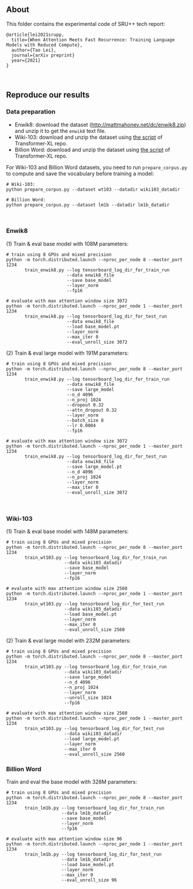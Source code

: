 ## About
This folder contains the experimental code of SRU++ tech report:
```
@article{lei2021srupp,
  title={When Attention Meets Fast Recurrence: Training Language Models with Reduced Compute},
  author={Tao Lei},
  journal={arXiv preprint}
  year={2021}
}
```
<br>

## Reproduce our results

### Data preparation
- Enwik8: download the dataset (http://mattmahoney.net/dc/enwik8.zip) and unzip it to get the `enwik8` text file.
- Wiki-103: download and unzip the dataset using [the script](https://github.com/kimiyoung/transformer-xl/blob/master/getdata.sh#L18-L27) of Transformer-XL repo.
- Billion Word: download and unzip the dataset using [the script](https://github.com/kimiyoung/transformer-xl/blob/master/getdata.sh#L71-L87) of Transformer-XL repo.

For Wiki-103 and Billion Word datasets, you need to run `prepare_corpus.py` to compute and save the vocabulary before training a model:
```
# Wiki-103:
python prepare_corpus.py --dataset wt103 --datadir wiki103_datadir

# Billion Word:
python prepare_corpus.py --dataset lm1b --datadir lm1b_datadir
```
<br>

### Enwik8
(1) Train & eval base model with 108M parameters:
```
# train using 8 GPUs and mixed precision
python -m torch.distributed.launch --nproc_per_node 8 --master_port 1234
       train_enwik8.py --log tensorboard_log_dir_for_train_run
                       --data enwik8_file
                       --save base_model
                       --layer_norm
                       --fp16

# evaluate with max attention window size 3072
python -m torch.distributed.launch --nproc_per_node 1 --master_port 1234
       train_enwik8.py --log tensorboard_log_dir_for_test_run
                       --data enwik8_file
                       --load base_model.pt
                       --layer_norm
                       --max_iter 0
                       --eval_unroll_size 3072
```
(2) Train & eval large model with 191M parameters:
```
# train using 8 GPUs and mixed precision
python -m torch.distributed.launch --nproc_per_node 8 --master_port 1234
       train_enwik8.py --log tensorboard_log_dir_for_train_run
                       --data enwik8_file
                       --save large_model
                       --n_d 4096
                       --n_proj 1024
                       --dropout 0.32
                       --attn_dropout 0.32
                       --layer_norm
                       --batch_size 8
                       --lr 0.0004
                       --fp16
                       
# evaluate with max attention window size 3072                    
python -m torch.distributed.launch --nproc_per_node 1 --master_port 1234
       train_enwik8.py --log tensorboard_log_dir_for_test_run
                       --data enwik8_file
                       --save large_model.pt
                       --n_d 4096
                       --n_proj 1024
                       --layer_norm
                       --max_iter 0
                       --eval_unroll_size 3072
```
<br>

### Wiki-103
(1) Train & eval base model with 148M parameters:
```
# train using 8 GPUs and mixed precision
python -m torch.distributed.launch --nproc_per_node 8 --master_port 1234
       train_wt103.py --log tensorboard_log_dir_for_train_run
                      --data wiki103_datadir
                      --save base_model
                      --layer_norm
                      --fp16

# evaluate with max attention window size 2560
python -m torch.distributed.launch --nproc_per_node 1 --master_port 1234
       train_wt103.py --log tensorboard_log_dir_for_test_run
                      --data wiki103_datadir
                      --load base_model.pt
                      --layer_norm
                      --max_iter 0
                      --eval_unroll_size 2560
```
(2) Train & eval large model with 232M parameters:
```
# train using 8 GPUs and mixed precision
python -m torch.distributed.launch --nproc_per_node 8 --master_port 1234
       train_wt103.py --log tensorboard_log_dir_for_train_run
                      --data wiki103_datadir
                      --save large_model
                      --n_d 4096
                      --n_proj 1024
                      --layer_norm
                      --unroll_size 1024
                      --fp16

# evaluate with max attention window size 2560
python -m torch.distributed.launch --nproc_per_node 1 --master_port 1234
       train_wt103.py --log tensorboard_log_dir_for_test_run
                      --data wiki103_datadir
                      --load large_model.pt
                      --layer_norm
                      --max_iter 0
                      --eval_unroll_size 2560
```

### Billion Word
Train and eval the base model with 328M parameters:
```
# train using 8 GPUs and mixed precision
python -m torch.distributed.launch --nproc_per_node 8 --master_port 1234
       train_lm1b.py --log tensorboard_log_dir_for_train_run
                     --data lm1b_datadir
                     --save base_model
                     --layer_norm
                     --fp16
                     
# evaluate with max attention window size 96
python -m torch.distributed.launch --nproc_per_node 1 --master_port 1234
       train_lm1b.py --log tensorboard_log_dir_for_test_run
                     --data lm1b_datadir
                     --load base_model.pt
                     --layer_norm
                     --max_iter 0
                     --eval_unroll_size 96
```
